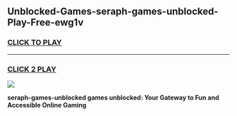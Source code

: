 
## Unblocked-Games-seraph-games-unblocked-Play-Free-ewg1v
<h3>
<a href="https://premium76.site?title=seraph-games-unblocked&ref=10A">CLICK TO PLAY</a></h3>
<hr>

<h3>
<a href="https://premium76.site?title=seraph-games-unblocked&ref=10A">CLICK 2 PLAY</a>
  
</h3>

<a href="https://premium76.site?title=seraph-games-unblocked&ref=10A"><img src="https://clearcache.store/games.png"></a>


**seraph-games-unblocked games unblocked: Your Gateway to Fun and Accessible Online Gaming**
